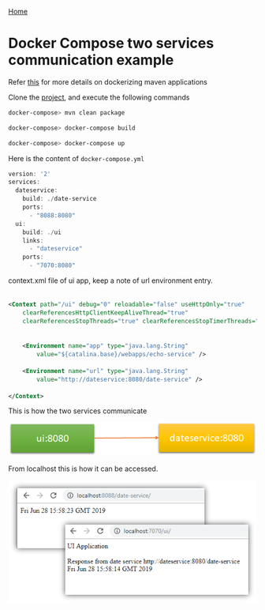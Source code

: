 [Home](README.md)

# Docker Compose two services communication example


Refer [this](DockerizingMavenWebApplication.md) for more details on dockerizing maven applications

Clone the [project](https://github.com/enabling-cloud/docker-compose-svc-com), and execute the following commands

```Powershell
docker-compose> mvn clean package
```

```Powershell
docker-compose> docker-compose build
```


```Powershell
docker-compose> docker-compose up
```

Here is the content of `docker-compose.yml`

```Powershell
version: '2'
services:
  dateservice:
    build: ./date-service
    ports:
      - "8088:8080"
  ui:
    build: ./ui
    links:
      - "dateservice"
    ports:
      - "7070:8080"

```

context.xml file of ui app, keep a note of url environment entry.

```xml

<Context path="/ui" debug="0" reloadable="false" useHttpOnly="true"
	clearReferencesHttpClientKeepAliveThread="true"
	clearReferencesStopThreads="true" clearReferencesStopTimerThreads="true">


	<Environment name="app" type="java.lang.String"
		value="${catalina.base}/webapps/echo-service" />

	<Environment name="url" type="java.lang.String"
		value="http://dateservice:8080/date-service" />

</Context>
```

This is how the two services communicate

![](resources/dc-ts-comm.png)

From localhost this is how it can be accessed.

![](resources/dc-ts-local.png)


